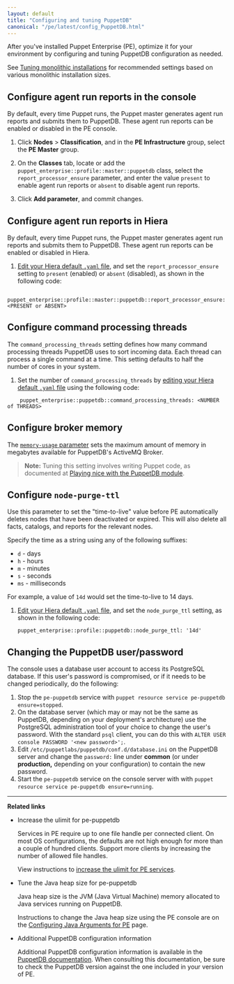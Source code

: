 ```yaml
---
layout: default
title: "Configuring and tuning PuppetDB"
canonical: "/pe/latest/config_PuppetDB.html"
---
```


After you've installed Puppet Enterprise (PE), optimize it for your environment by configuring and tuning PuppetDB configuration as needed.

See [Tuning monolithic installations](./config_monolithic.html) for recommended settings based on various monolithic installation sizes.

## Configure agent run reports in the console

By default, every time Puppet runs, the Puppet master generates agent run reports and submits them to PuppetDB. These agent run reports can be enabled or disabled in the PE console.

1. Click **Nodes** > **Classification**, and in the **PE Infrastructure** group, select the **PE Master** group.

2. On the **Classes** tab, locate or add the `puppet_enterprise::profile::master::puppetdb` class, select the `report_processor_ensure` parameter, and enter the value `present` to enable agent run reports or `absent` to disable agent run reports.

3. Click **Add parameter**, and commit changes.

## Configure agent run reports in Hiera

By default, every time Puppet runs, the Puppet master generates agent run reports and submits them to PuppetDB. These agent run reports can be enabled or disabled in Hiera.

1. [Edit your Hiera default `.yaml` file](./config_intro.html#configure-settings-with-hiera), and set the `report_processor_ensure` setting to `present` (enabled) or `absent` (disabled), as shown in the following code:

~~~
    puppet_enterprise::profile::master::puppetdb::report_processor_ensure: <PRESENT or ABSENT>
~~~

## Configure command processing threads

The `command_processing_threads` setting defines how many command processing threads PuppetDB uses to sort incoming data. Each thread can process a single command at a time. This setting defaults to half the number of cores in your system.

1. Set the number of `command_processing_threads` by [editing your Hiera default `.yaml` file](./config_intro.html#configure-settings-with-hiera) using the following code:

~~~
    puppet_enterprise::puppetdb::command_processing_threads: <NUMBER of THREADS>
~~~

## Configure broker memory

The [`memory-usage` parameter]({{puppetdb}}/configure.html#memory-usage) sets the maximum amount of memory in megabytes available for PuppetDB's ActiveMQ Broker.

> **Note:** Tuning this setting involves writing Puppet code, as documented at [Playing nice with the PuppetDB module]({{puppetdb}}/configure.html#playing-nice-with-the-puppetdb-module).

## Configure `node-purge-ttl`

Use this parameter to set the "time-to-live" value before PE automatically deletes nodes that have been deactivated or expired. This will also delete all facts, catalogs, and reports for the relevant nodes. 

Specify the time as a string using any of the following suffixes:

- `d`  - days
- `h`  - hours
- `m`  - minutes
- `s`  - seconds
- `ms` - milliseconds

For example, a value of `14d` would set the time-to-live to 14 days.

1. [Edit your Hiera default `.yaml` file](./config_intro.html#configure-settings-with-hiera), and set the `node_purge_ttl` setting, as shown in the following code:

   ~~~
   puppet_enterprise::profile::puppetdb::node_purge_ttl: '14d'
   ~~~

## Changing the PuppetDB user/password

The console uses a database user account to access its PostgreSQL database. If this user's password is compromised, or if it needs to be changed periodically, do the following:

1. Stop the `pe-puppetdb` service with `puppet resource service pe-puppetdb ensure=stopped`.
2. On the database server (which may or may not be the same as PuppetDB, depending on your deployment's architecture) use the PostgreSQL administration tool of your choice to change the user's password. With the standard `psql` client, you can do this with `ALTER USER console PASSWORD '<new password>';`.
3. Edit `/etc/puppetlabs/puppetdb/conf.d/database.ini` on the PuppetDB server and change the `password:` line under __common__ (or under __production,__ depending on your configuration) to contain the new password.
4. Start the `pe-puppetdb` service on the console server with with `puppet resource service pe-puppetdb ensure=running`.

*******

**Related links**

- Increase the ulimit for pe-puppetdb

    Services in PE require up to one file handle per connected client. On most OS configurations, the defaults are not high enough for more than a couple of hundred clients. Support more clients by increasing the number of allowed file handles.

    View instructions to [increase the ulimit for PE services](./config_ulimit.html).

- Tune the Java heap size for pe-puppetdb

   Java heap size is the JVM (Java Virtual Machine) memory allocated to Java services running on PuppetDB.

    Instructions to change the Java heap size using the PE console are on the [Configuring Java Arguments for PE](./config_java_args.html#pe-console-service) page.

- Additional PuppetDB configuration information

  Additional PuppetDB configuration information is available in the [PuppetDB documentation]({{puppetdb}}/configure.html). When consulting this documentation, be sure to check the PuppetDB version against the one included in your version of PE.